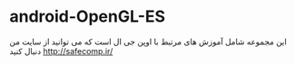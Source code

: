 android-OpenGL-ES
=================
این مجموعه شامل آموزش های مرتبط با اوپن جی ال است که می توانید از سایت من دنبال کنید
http://safecomp.ir/
